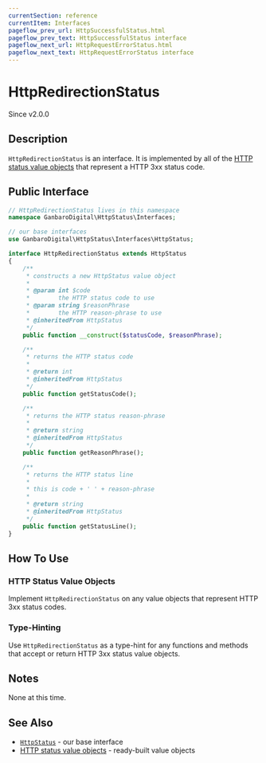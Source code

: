 ```yaml
---
currentSection: reference
currentItem: Interfaces
pageflow_prev_url: HttpSuccessfulStatus.html
pageflow_prev_text: HttpSuccessfulStatus interface
pageflow_next_url: HttpRequestErrorStatus.html
pageflow_next_text: HttpRequestErrorStatus interface
---
```


# HttpRedirectionStatus

<div class="callout info">
Since v2.0.0
</div>

## Description

`HttpRedirectionStatus` is an interface. It is implemented by all of the [HTTP status value objects](../StatusValues/index.html) that represent a HTTP 3xx status code.

## Public Interface

```php
// HttpRedirectionStatus lives in this namespace
namespace GanbaroDigital\HttpStatus\Interfaces;

// our base interfaces
use GanbaroDigital\HttpStatus\Interfaces\HttpStatus;

interface HttpRedirectionStatus extends HttpStatus
{
    /**
     * constructs a new HttpStatus value object
     *
     * @param int $code
     *        the HTTP status code to use
     * @param string $reasonPhrase
     *        the HTTP reason-phrase to use
     * @inheritedFrom HttpStatus
     */
    public function __construct($statusCode, $reasonPhrase);

    /**
     * returns the HTTP status code
     *
     * @return int
     * @inheritedFrom HttpStatus
     */
    public function getStatusCode();

    /**
     * returns the HTTP status reason-phrase
     *
     * @return string
     * @inheritedFrom HttpStatus
     */
    public function getReasonPhrase();

    /**
     * returns the HTTP status line
     *
     * this is code + ' ' + reason-phrase
     *
     * @return string
     * @inheritedFrom HttpStatus
     */
    public function getStatusLine();
}
```

## How To Use

### HTTP Status Value Objects

Implement `HttpRedirectionStatus` on any value objects that represent HTTP 3xx status codes.

### Type-Hinting

Use `HttpRedirectionStatus` as a type-hint for any functions and methods that accept or return HTTP 3xx status value objects.

## Notes

None at this time.

## See Also

* [`HttpStatus`](HttpStatus.html) - our base interface
* [HTTP status value objects](../StatusValues/index.html) - ready-built value objects
